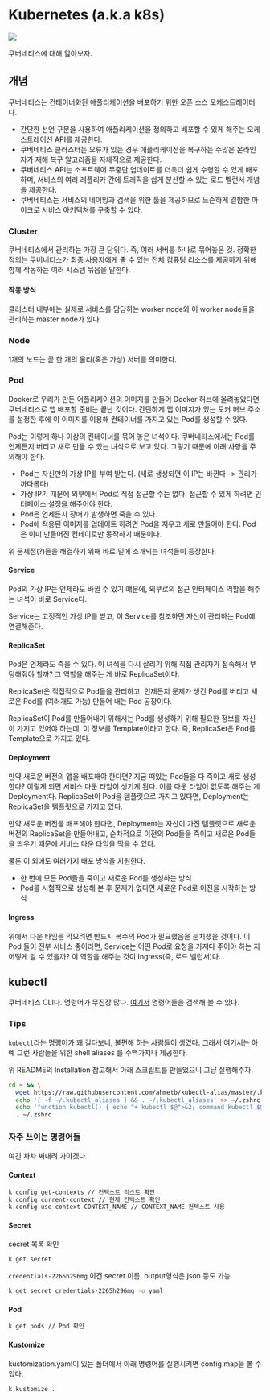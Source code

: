 # Kubernetes (a.k.a k8s)

![](https://subicura.com/assets/article_images/2019-05-19-kubernetes-basic-1/kubernetes-logo.png)

쿠버네티스에 대해 알아보자.

## 개념

쿠버네티스는 컨테이너화된 애플리케이션을 배포하기 위한 오픈 소스 오케스트레이터다.

- 간단한 선언 구문을 사용하여 애플리케이션을 정의하고 배포할 수 있게 해주는 오케스트레이션 API를 제공한다.
- 쿠버네티스 클러스터는 오류가 있는 경우 애플리케이션을 복구하는 수많은 온라인 자가 재해 복구 알고리즘을 자체적으로 제공한다.
- 쿠버네티스 API는 소프트웨어 무중단 업데이트를 더욱더 쉽게 수행할 수 있게 배포하며,
  서비스의 여러 레플리카 간에 트래픽을 쉽게 분산할 수 있는 로드 벨런서 개념을 제공한다.
- 쿠버네티스는 서비스의 네이밍과 검색을 위한 툴을 제공하므로 느슨하게 결함한 마이크로 서비스 아키텍쳐를 구축할 수 있다.

### Cluster

쿠버네티스에서 관리하는 가장 큰 단위다. 즉, 여러 서버를 하나로 묶어놓은 것.
정확한 정의는 쿠버네티스가 최종 사용자에게 줄 수 있는 전체 컴퓨팅 리소스를 제공하기 위해 함께 작동하는 여러 시스템 묶음을 말한다.

#### 작동 방식

클러스터 내부에는 실제로 서비스를 담당하는 worker node와 이 worker node들을 관리하는 master node가 있다.

### Node

1개의 노드는 곧 한 개의 물리(혹은 가상) 서버를 의미한다.

### Pod

Docker로 우리가 만든 어플리케이션의 이미지를 만들어 Docker 허브에 올려놓았다면 쿠버네티스로 앱 배포할 준비는 끝난 것이다.
간단하게 앱 이미지가 있는 도커 허브 주소를 설정한 후에 이 이미지를 이용해 컨테이너를 가지고 있는 Pod를 생성할 수 있다.

Pod는 이렇게 하나 이상의 컨테이너를 묶어 놓은 녀석이다. 쿠버네티스에서는 Pod를 언제든지 버리고 새로 만들 수 있는 녀석으로 보고 있다.
그렇기 때문에 아래 사항을 주의해야 한다.

- Pod는 자신만의 가상 IP를 부여 받는다. (새로 생성되면 이 IP는 바뀐다 -> 관리가 까다롭다)
- 가상 IP기 때문에 외부에서 Pod로 직접 접근할 수는 없다. 접근할 수 있게 하려면 인터페이스 설정을 해주어야 한다.
- Pod은 언제든지 장애가 발생하면 죽을 수 있다.
- Pod에 적용된 이미지를 업데이트 하려면 Pod을 지우고 새로 만들어야 한다. Pod은 이미 만들어진 컨테이로만 동작하기 때문이다.

위 문제점(?)들을 해결하기 위해 바로 밑에 소개되는 녀석들이 등장한다.

#### Service

Pod의 가상 IP는 언제라도 바뀔 수 있기 떄문에, 외부로의 접근 인터페이스 역할을 해주는 녀석이 바로 Service다.

Service는 고정적인 가상 IP를 받고, 이 Service를 참조하면 자신이 관리하는 Pod에 연결해준다.

#### ReplicaSet

Pod은 언제라도 죽을 수 있다. 이 녀석을 다시 살리기 위해 직접 관리자가 접속해서 부팅해줘야 할까? 그 역할을 해주는 게 바로 ReplicaSet이다.

ReplicaSet은 직접적으로 Pod들을 관리하고, 언제든지 문제가 생긴 Pod를 버리고 새로운 Pod를 (여러개도 가능) 만들어 내는 Pod 공장이다.

ReplicaSet이 Pod를 만들어내기 위해서는 Pod를 생성하기 위해 필요한 정보를 자신이 가지고 있어야 하는데, 이 정보를 Template이라고 한다.
즉, ReplicaSet은 Pod를 Template으로 가지고 있다.

#### Deployment

만약 새로운 버전의 앱을 배포해야 한다면? 지금 떠있는 Pod들을 다 죽이고 새로 생성한다? 이렇게 되면 서비스 다운 타임이 생기게 된다.
이를 다운 타임이 없도록 해주는 게 Deployment다. ReplicaSet이 Pod을 템플릿으로 가지고 있다면, Deployment는 ReplicaSet을 템플릿으로 가지고 있다.

만약 새로운 버전을 배포해야 한다면, Deployment는 자신이 가진 템플릿으로 새로운 버전의 ReplicaSet을 만들어내고,
순차적으로 이전의 Pod들을 죽이고 새로운 Pod들을 띄우기 때문에 서비스 다운 타임을 막을 수 있다.

물론 이 외에도 여러가지 배포 방식을 지원한다.
- 한 번에 모든 Pod들을 죽이고 새로운 Pod를 생성하는 방식
- Pod를 시험적으로 생성해 본 후 문제가 없다면 새로운 Pod로 이전을 시작하는 방식

#### Ingress

위에서 다운 타임을 막으려면 반드시 복수의 Pod가 필요했음을 눈치챘을 것이다. 이 Pod 들이 전부 서비스 중이라면,
Service는 어떤 Pod로 요청을 가져다 주어야 하는 지 어떻게 알 수 있을까? 이 역할을 해주는 것이 Ingress(즉, 로드 벨런서)다.


## kubectl

쿠버네티스 CLI다. 명령어가 무진장 많다. [여기서](https://kubernetes.io/docs/reference/generated/kubectl/kubectl-commands)
명령어들을 검색해 볼 수 있다.

### Tips

`kubectl`라는 명령어가 꽤 길다보니, 불편해 하는 사람들이 생겼다. 그래서
[여기서는](https://github.com/ahmetb/kubectl-aliases) 아예 그런 사람들을 위한 shell aliases 를 수백가지나 제공한다.

위 README의 Installation 참고해서 아래 스크립트를 만들었으니 그냥 실행해주자.

```bash
cd ~ && \
  wget https://raw.githubusercontent.com/ahmetb/kubectl-alias/master/.kubectl_aliases && \
  echo '[ -f ~/.kubectl_aliases ] && . ~/.kubectl_aliases' >> ~/.zshrc && \
  echo 'function kubectl() { echo "+ kubectl $@">&2; command kubectl $@; }' >> ~/.zshrc && \
  . ~/.zshrc
```

### 자주 쓰이는 명령어들
여긴 차차 써내려 가야겠다.


#### Context
```bash
k config get-contexts // 컨택스트 리스트 확인
k config current-context // 현재 컨텍스트 확인
k config use-context CONTEXT_NAME // CONTEXT_NAME 컨텍스트 사용
```

#### Secret
secret 목록 확인
```bash
k get secret  
```
`credentials-2265h296mg` 이건 secret 이름, output형식은 json 등도 가능
```bash
k get secret credentials-2265h296mg -o yaml
```

#### Pod
```bash
k get pods // Pod 확인
```

#### Kustomize

kustomization.yaml이 있는 폴더에서 아래 명령어를 실행시키면 config map을 볼 수 있다.
```bash
k kustomize .
```

